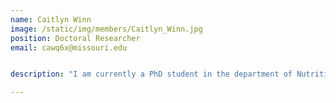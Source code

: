 ```yaml
---
name: Caitlyn Winn
image: /static/img/members/Caitlyn_Winn.jpg
position: Doctoral Researcher
email: cawq6x@missouri.edu


description: "I am currently a PhD student in the department of Nutrition and Exercise Physiology at the University of Missouri-Columbia. Prior to being a student at MU, I earned my bachelor’s and master’s degrees in Food Science and Human Nutrition from the University of Maine. During my master’s degree I also completed a 1200-hour dietetic internship. My graduate research at UMaine assessed the effectiveness, acceptability, and perceived value of an immersive nutrition and culinary intervention in college students, called the College Cooking Connection. My research interests include the gut microbiome, cardiometabolic outcomes, and the intersection between nutrition and mental health."

---
```

